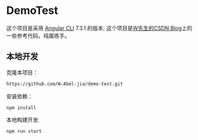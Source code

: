 # DemoTest

这个项目是采用 [Angular CLI](https://github.com/angular/angular-cli) 7.3.1.的版本;
这个项目是[W先生的CSDN Blog](https://blog.csdn.net/wjyyhhxit)上的一些参考代码，纯属练手。

## 本地开发

克隆本项目：
```bash
https://github.com/W-Abel-jia/demo-test.git
```
安装依赖：
```
npm install
```
本地构建开发
```
npm run start
```
